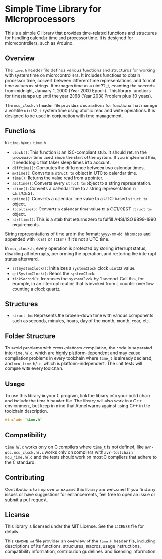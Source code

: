 # Simple Time Library for Microprocessors

This is a simple C library that provides time-related functions and structures for handling calendar time and processor time. It is designed for microcontrollers, such as Arduino.

## Overview

The `time.h` header file defines various functions and structures for working with system time on microcontrollers. It includes functions to obtain processor time, convert between different time representations, and format time values as strings. It manages time as a uint32_t, counting the seconds from midnight, January 1, 2000 (Year 2000 Epoch). This library functions for timestamps up until the year 2068 (Year 2038 Problem plus 30 years).

The `mcu_clock.h` header file provides declarations for functions that manage a volatile `uint32_t` system time using atomic read and write operations. It is designed to be used in conjunction with time management.

## Functions

In `time.h`/`mcu_time.h`

- `clock()`:  This function is an ISO-compliant stub. It should return the processor time used since the start of the system. If you implement this, it needs logic that takes sleep times into account.
- `difftime()`: Computes the difference between two calendar times.
- `mktime()`: Converts a `struct tm` object in UTC to calendar time.
- `time()`: Returns the value read from a pointer.
- `asctime()`: Converts every `struct tm` object to a string representation.
- `ctime()`: Converts a calendar time to a string representation in CET/CEST.
- `gmtime()`: Converts a calendar time value to a UTC-based `struct tm` object.
- `localtime()`: Converts a calendar time value to a CET/CEST `struct tm` object.
- `strftime()`: This is a stub that returns zero to fulfill ANSI/ISO 9899-1990 requirements.

String representations of time are in the format: `yyyy-mm-dd hh:mm:ss` and appended with `(CET)` or `(CEST)` if it's not a UTC time.

In `mcu_clock.h`, every operation is protected by storing interrupt status, disabling all interrupts, performing the operation, and restoring the interrupt status afterward.

- `setSystemClock()`: Initializes a `systemClock` clock `uint32` value.
- `getSystemClock()`: Reads the `systemClock`.
- `tickSecond()`:   Increases the `systemClock` by 1 second. Call this, for example, in an interrupt routine that is invoked from a counter overflow counting a clock quartz.

## Structures

- `struct tm`: Represents the broken-down time with various components such as seconds, minutes, hours, day of the month, month, year, etc.

## Folder Structure

To avoid problems with cross-platform compilation, the code is separated into `time.h`/`.c`, which are highly platform-dependent and may cause compilation problems in every toolchain where `time_t` is already declared, and `mcu_time.h`/`.c`, which is platform-independent. The unit tests will compile with every toolchain.

## Usage

To use this library in your C program, link the library into your build chain and include the time.h header file. The library will also work in a C++ environment, but keep in mind that Atmel warns against using C++ in the toolchain description.

```c
#include "time.h"
```
## Compatibility

`time.h`/`.c` works only on C compilers where `time_t` is not defined, like `avr-gcc`. `mcu_clock.h`/`.c` works only on compilers with `avr-toolchain`. `mcu_time.h`/`.c` and the tests should work on most C compilers that adhere to the C standard.

## Contributing

Contributions to improve or expand this library are welcome! If you find any issues or have suggestions for enhancements, feel free to open an issue or submit a pull request.

## License

This library is licensed under the MIT License. See the `LICENSE` file for details.

This `README.md` file provides an overview of the `time.h` header file, including descriptions of its functions, structures, macros, usage instructions, compatibility information, contribution guidelines, and licensing information.
